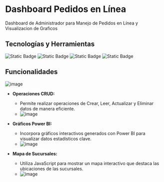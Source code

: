 # Dashboard Pedidos en Línea

Dashboard de Administrador para Manejo de Pedidos en Línea y Visualizacion de Graficos

## Tecnologías y Herramientas

![Static Badge](https://img.shields.io/badge/Code-Javascript-black?logo=javascript)   ![Static Badge](https://img.shields.io/badge/Code-SCSS-blue?logo=CSS) ![Static Badge](https://img.shields.io/badge/Code-HTML-blue?logo=HTML5)
![Static Badge](https://img.shields.io/badge/Code-CSS-yellow?logo=CSS3)


## Funcionalidades
![image](https://github.com/mffbn/Dashboard-Servicio-de-Pedidos/assets/99301567/b4cb2e71-cce1-47ec-8a80-029c395cca9f)

- **Operaciones CRUD:**
  - Permite realizar operaciones de Crear, Leer, Actualizar y Eliminar datos de manera eficiente.
  - ![image](https://github.com/mffbn/Dashboard-Servicio-de-Pedidos/assets/99301567/4ce8e4c5-ae57-4a3b-a9f3-f96ab75ba2f3)


- **Gráficos Power BI:**
  - Incorpora gráficos interactivos generados con Power BI para visualizar datos estadísticos clave.
  - ![image](https://github.com/mffbn/Dashboard-Servicio-de-Pedidos/assets/99301567/c3640381-efb6-4469-9656-fb64f74ec7ff)


- **Mapa de Sucursales:**
  - Utiliza JavaScript para mostrar un mapa interactivo que destaca las ubicaciones de las sucursales.
  - ![image](https://github.com/mffbn/Dashboard-Servicio-de-Pedidos/assets/99301567/b2b1fd55-5d78-429e-a23d-ec736e494f89)

